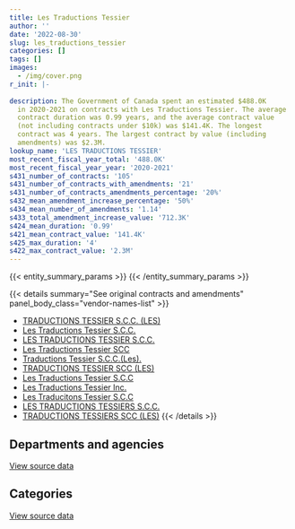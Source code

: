 ```yaml
---
title: Les Traductions Tessier
author: ''
date: '2022-08-30'
slug: les_traductions_tessier
categories: []
tags: []
images:
  - /img/cover.png
r_init: |-
  
description: The Government of Canada spent an estimated $488.0K
  in 2020-2021 on contracts with Les Traductions Tessier. The average
  contract duration was 0.99 years, and the average contract value
  (not including contracts under $10k) was $141.4K. The longest
  contract was 4 years. The largest contract by value (including
  amendments) was $2.3M.
lookup_name: 'LES TRADUCTIONS TESSIER'
most_recent_fiscal_year_total: '488.0K'
most_recent_fiscal_year_year: '2020-2021'
s431_number_of_contracts: '105'
s431_number_of_contracts_with_amendments: '21'
s431_number_of_contracts_amendments_percentage: '20%'
s432_mean_amendment_increase_percentage: '50%'
s434_mean_number_of_amendments: '1.14'
s433_total_amendment_increase_value: '712.3K'
s424_mean_duration: '0.99'
s421_mean_contract_value: '141.4K'
s425_max_duration: '4'
s422_max_contract_value: '2.3M'
---
```


<script src="/rmarkdown-libs/htmlwidgets/htmlwidgets.js"></script>
<link href="/rmarkdown-libs/datatables-css/datatables-crosstalk.css" rel="stylesheet" />
<script src="/rmarkdown-libs/datatables-binding/datatables.js"></script>
<script src="/rmarkdown-libs/jquery/jquery-3.6.0.min.js"></script>
<link href="/rmarkdown-libs/dt-core-bootstrap/css/dataTables.bootstrap.min.css" rel="stylesheet" />
<link href="/rmarkdown-libs/dt-core-bootstrap/css/dataTables.bootstrap.extra.css" rel="stylesheet" />
<script src="/rmarkdown-libs/dt-core-bootstrap/js/jquery.dataTables.min.js"></script>
<script src="/rmarkdown-libs/dt-core-bootstrap/js/dataTables.bootstrap.min.js"></script>
<link href="/rmarkdown-libs/crosstalk/css/crosstalk.min.css" rel="stylesheet" />
<script src="/rmarkdown-libs/crosstalk/js/crosstalk.min.js"></script>
<script src="/rmarkdown-libs/htmlwidgets/htmlwidgets.js"></script>
<link href="/rmarkdown-libs/datatables-css/datatables-crosstalk.css" rel="stylesheet" />
<script src="/rmarkdown-libs/datatables-binding/datatables.js"></script>
<script src="/rmarkdown-libs/jquery/jquery-3.6.0.min.js"></script>
<link href="/rmarkdown-libs/dt-core-bootstrap/css/dataTables.bootstrap.min.css" rel="stylesheet" />
<link href="/rmarkdown-libs/dt-core-bootstrap/css/dataTables.bootstrap.extra.css" rel="stylesheet" />
<script src="/rmarkdown-libs/dt-core-bootstrap/js/jquery.dataTables.min.js"></script>
<script src="/rmarkdown-libs/dt-core-bootstrap/js/dataTables.bootstrap.min.js"></script>
<link href="/rmarkdown-libs/crosstalk/css/crosstalk.min.css" rel="stylesheet" />
<script src="/rmarkdown-libs/crosstalk/js/crosstalk.min.js"></script>

{{< entity_summary_params >}}
{{< /entity_summary_params >}}

{{< details summary="See original contracts and amendments" panel_body_class="vendor-names-list" >}}
- [TRADUCTIONS TESSIER S.C.C. (LES)](https://search.open.canada.ca/en/ct/?sort=contract_value_f%20desc&page=1&search_text=%22TRADUCTIONS%20TESSIER%20S.C.C.%20%28LES%29%22)
- [Les Traductions Tessier S.C.C.](https://search.open.canada.ca/en/ct/?sort=contract_value_f%20desc&page=1&search_text=%22Les%20Traductions%20Tessier%20S.C.C.%22)
- [LES TRADUCTIONS TESSIER S.C.C.](https://search.open.canada.ca/en/ct/?sort=contract_value_f%20desc&page=1&search_text=%22LES%20TRADUCTIONS%20TESSIER%20S.C.C.%22)
- [Les Traductions Tessier SCC](https://search.open.canada.ca/en/ct/?sort=contract_value_f%20desc&page=1&search_text=%22Les%20Traductions%20Tessier%20SCC%22)
- [Traductions Tessier S.C.C.(Les).](https://search.open.canada.ca/en/ct/?sort=contract_value_f%20desc&page=1&search_text=%22Traductions%20Tessier%20S.C.C.%28Les%29.%22)
- [TRADUCTIONS TESSIER SCC (LES)](https://search.open.canada.ca/en/ct/?sort=contract_value_f%20desc&page=1&search_text=%22TRADUCTIONS%20TESSIER%20SCC%20%28LES%29%22)
- [Les Traductions Tessier S.C.C](https://search.open.canada.ca/en/ct/?sort=contract_value_f%20desc&page=1&search_text=%22Les%20Traductions%20Tessier%20S.C.C%22)
- [Les Traductions Tessier Inc.](https://search.open.canada.ca/en/ct/?sort=contract_value_f%20desc&page=1&search_text=%22Les%20Traductions%20Tessier%20Inc.%22)
- [Les Traducitons Tessier S.C.C](https://search.open.canada.ca/en/ct/?sort=contract_value_f%20desc&page=1&search_text=%22Les%20Traducitons%20Tessier%20S.C.C%22)
- [LES TRADUCTIONS TESSIERS S.C.C.](https://search.open.canada.ca/en/ct/?sort=contract_value_f%20desc&page=1&search_text=%22LES%20TRADUCTIONS%20TESSIERS%20S.C.C.%22)
- [TRADUCTIONS TESSIERS SCC (LES)](https://search.open.canada.ca/en/ct/?sort=contract_value_f%20desc&page=1&search_text=%22TRADUCTIONS%20TESSIERS%20SCC%20%28LES%29%22)
{{< /details >}}

## Departments and agencies

<div id="htmlwidget-1" style="width:100%;height:auto;" class="datatables html-widget"></div>
<script type="application/json" data-for="htmlwidget-1">{"x":{"style":"bootstrap","filter":"none","vertical":false,"data":[["<a href=\"/departments/cas-satj/\">Courts Administration Service<\/a>","<a href=\"/departments/cer-rec/\">Canada Energy Regulator<\/a>","<a href=\"/departments/cic/\">Immigration, Refugees and Citizenship Canada<\/a>","<a href=\"/departments/hc-sc/\">Health Canada<\/a>","<a href=\"/departments/lac-bac/\">Library and Archives Canada<\/a>","<a href=\"/departments/nrc-cnrc/\">National Research Council Canada<\/a>","<a href=\"/departments/oic-ci/\">Office of the Information Commissioner of Canada<\/a>","<a href=\"/departments/phac-aspc/\">Public Health Agency of Canada<\/a>","<a href=\"/departments/pwgsc-tpsgc/\">Public Services and Procurement Canada<\/a>","<a href=\"/departments/statcan/\">Statistics Canada<\/a>","<a href=\"/departments/swc-cfc/\">Status of Women Canada<\/a>","<a href=\"/departments/tbs-sct/\">Treasury Board of Canada Secretariat<\/a>"],[400000,121398.39,23899.5,25000,null,null,null,18183.19,2676282.91,null,11853.45,503928.02],[330047.17,128532.15,null,298880,48979.36,99921.82,16231.32,26086.22,2845370.01,null,13146.55,503928.02],[null,42153.64,null,118650,48979.36,102873.63,null,212653.78,2389731.94,861000,null,38657.49],[null,null,null,null,24489.68,0,null,null,463494.12,null,null,null]],"container":"<table class=\"table table-striped table-hover row-border order-column display\">\n  <thead>\n    <tr>\n      <th>Department<\/th>\n      <th>2017-2018<\/th>\n      <th>2018-2019<\/th>\n      <th>2019-2020<\/th>\n      <th>2020-2021<\/th>\n    <\/tr>\n  <\/thead>\n<\/table>","options":{"order":[[4,"desc"]],"pageLength":10,"autoWidth":true,"columnDefs":[{"targets":1,"render":"function(data, type, row, meta) {\n    return type !== 'display' ? data : DTWidget.formatCurrency(data, \"$\", 2, 3, \",\", \".\", true, null);\n  }"},{"targets":2,"render":"function(data, type, row, meta) {\n    return type !== 'display' ? data : DTWidget.formatCurrency(data, \"$\", 2, 3, \",\", \".\", true, null);\n  }"},{"targets":3,"render":"function(data, type, row, meta) {\n    return type !== 'display' ? data : DTWidget.formatCurrency(data, \"$\", 2, 3, \",\", \".\", true, null);\n  }"},{"targets":4,"render":"function(data, type, row, meta) {\n    return type !== 'display' ? data : DTWidget.formatCurrency(data, \"$\", 2, 3, \",\", \".\", true, null);\n  }"},{"width":"16%","targets":[1,2,3,4]},{"className":"dt-right","targets":[1,2,3,4]}],"orderClasses":false}},"evals":["options.columnDefs.0.render","options.columnDefs.1.render","options.columnDefs.2.render","options.columnDefs.3.render"],"jsHooks":[]}</script>
<p class="text-right">
<a href="https://github.com/GoC-Spending/contracts-data/tree/main/data/out/vendors/les_traductions_tessier/summary_by_fiscal_year_by_department.csv" class="source-data-link btn btn-link">View source data</a>
</p>

## Categories

<div id="htmlwidget-2" style="width:100%;height:auto;" class="datatables html-widget"></div>
<script type="application/json" data-for="htmlwidget-2">{"x":{"style":"bootstrap","filter":"none","vertical":false,"data":[["<a href=\"/categories/professional_services/\">Professional services<\/a>","<a href=\"/categories/information_technology/\">Information technology<\/a>"],[3742013.67,38531.79],[4311122.62,null],[3814699.84,null],[487983.8,null]],"container":"<table class=\"table table-striped table-hover row-border order-column display\">\n  <thead>\n    <tr>\n      <th>Category<\/th>\n      <th>2017-2018<\/th>\n      <th>2018-2019<\/th>\n      <th>2019-2020<\/th>\n      <th>2020-2021<\/th>\n    <\/tr>\n  <\/thead>\n<\/table>","options":{"order":[[4,"desc"]],"dom":"t","pageLength":30,"autoWidth":true,"columnDefs":[{"targets":1,"render":"function(data, type, row, meta) {\n    return type !== 'display' ? data : DTWidget.formatCurrency(data, \"$\", 2, 3, \",\", \".\", true, null);\n  }"},{"targets":2,"render":"function(data, type, row, meta) {\n    return type !== 'display' ? data : DTWidget.formatCurrency(data, \"$\", 2, 3, \",\", \".\", true, null);\n  }"},{"targets":3,"render":"function(data, type, row, meta) {\n    return type !== 'display' ? data : DTWidget.formatCurrency(data, \"$\", 2, 3, \",\", \".\", true, null);\n  }"},{"targets":4,"render":"function(data, type, row, meta) {\n    return type !== 'display' ? data : DTWidget.formatCurrency(data, \"$\", 2, 3, \",\", \".\", true, null);\n  }"},{"width":"16%","targets":[1,2,3,4]},{"className":"dt-right","targets":[1,2,3,4]}],"orderClasses":false,"lengthMenu":[10,25,30,50,100]}},"evals":["options.columnDefs.0.render","options.columnDefs.1.render","options.columnDefs.2.render","options.columnDefs.3.render"],"jsHooks":[]}</script>
<p class="text-right">
<a href="https://github.com/GoC-Spending/contracts-data/tree/main/data/out/vendors/les_traductions_tessier/summary_by_fiscal_year_by_category.csv" class="source-data-link btn btn-link">View source data</a>
</p>
